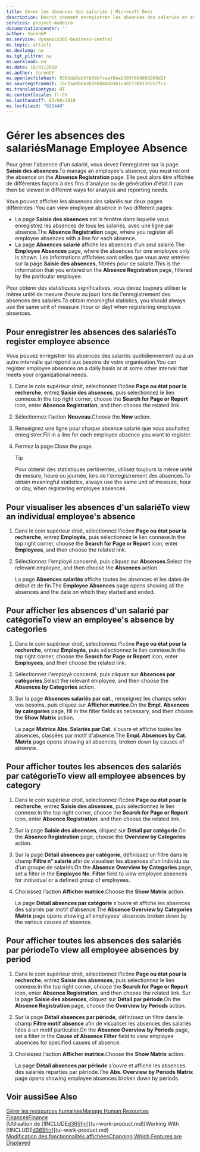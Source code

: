 ```yaml
---
title: Gérer les absences des salariés | Microsoft Docs
description: Décrit comment enregistrer les absences des salariés et analyser les statistiques d'indisponibilité.
services: project-madeira
documentationcenter: ''
author: SorenGP
ms.service: dynamics365-business-central
ms.topic: article
ms.devlang: na
ms.tgt_pltfrm: na
ms.workload: na
ms.date: 10/01/2018
ms.author: SorenGP
ms.openlocfilehash: 9391da5eb5fb06bfcaaf8ee2503f694801888d2f
ms.sourcegitcommit: 1bcfaa99ea302e6b84b8361ca02730b135557fc1
ms.translationtype: HT
ms.contentlocale: fr-CH
ms.lasthandoff: 03/08/2019
ms.locfileid: "821448"
---
```

# <a name="manage-employee-absence"></a><span data-ttu-id="e6323-103">Gérer les absences des salariés</span><span class="sxs-lookup"><span data-stu-id="e6323-103">Manage Employee Absence</span></span>
<span data-ttu-id="e6323-104">Pour gérer l'absence d'un salarié, vous devez l'enregistrer sur la page **Saisie des absences**.</span><span class="sxs-lookup"><span data-stu-id="e6323-104">To manage an employee's absence, you must record the absence on the **Absence Registration** page.</span></span> <span data-ttu-id="e6323-105">Elle peut alors être affichée de différentes façons à des fins d'analyse ou de génération d'état.</span><span class="sxs-lookup"><span data-stu-id="e6323-105">It can then be viewed in different ways for analysis and reporting needs.</span></span>

<span data-ttu-id="e6323-106">Vous pouvez afficher les absences des salariés sur deux pages différentes :</span><span class="sxs-lookup"><span data-stu-id="e6323-106">You can view employee absence in two different pages:</span></span>

* <span data-ttu-id="e6323-107">La page **Saisie des absences** est la fenêtre dans laquelle vous enregistrez les absences de tous les salariés, avec une ligne par absence.</span><span class="sxs-lookup"><span data-stu-id="e6323-107">The **Absence Registration** page, where you register all employee absences with a line for each absence.</span></span>
* <span data-ttu-id="e6323-108">La page **Absences salarié** affiche les absences d'un seul salarié.</span><span class="sxs-lookup"><span data-stu-id="e6323-108">The **Employee Absences** page, where the absences for one employee only is shown.</span></span> <span data-ttu-id="e6323-109">Les informations affichées sont celles que vous avez entrées sur la page **Saisie des absences**, filtrées pour ce salarié.</span><span class="sxs-lookup"><span data-stu-id="e6323-109">This is the information that you entered on the **Absence Registration** page, filtered by the particular employee.</span></span>

<span data-ttu-id="e6323-110">Pour obtenir des statistiques significatives, vous devez toujours utiliser la même unité de mesure (heure ou jour) lors de l'enregistrement des absences des salariés.</span><span class="sxs-lookup"><span data-stu-id="e6323-110">To obtain meaningful statistics, you should always use the same unit of measure (hour or day) when registering employee absences.</span></span>

## <a name="to-register-employee-absence"></a><span data-ttu-id="e6323-111">Pour enregistrer les absences des salariés</span><span class="sxs-lookup"><span data-stu-id="e6323-111">To register employee absence</span></span>
<span data-ttu-id="e6323-112">Vous pouvez enregistrer les absences des salariés quotidiennement ou à un autre intervalle qui répond aux besoins de votre organisation.</span><span class="sxs-lookup"><span data-stu-id="e6323-112">You can register employee absences on a daily basis or at some other interval that meets your organizational needs.</span></span>

1. <span data-ttu-id="e6323-113">Dans le coin supérieur droit, sélectionnez l'icône **Page ou état pour la recherche**, entrez **Saisie des absences**, puis sélectionnez le lien connexe.</span><span class="sxs-lookup"><span data-stu-id="e6323-113">In the top right corner, choose the **Search for Page or Report** icon, enter **Absence Registration**, and then choose the related link.</span></span>
2. <span data-ttu-id="e6323-114">Sélectionnez l'action **Nouveau**.</span><span class="sxs-lookup"><span data-stu-id="e6323-114">Choose the **New** action.</span></span>
3. <span data-ttu-id="e6323-115">Renseignez une ligne pour chaque absence salarié que vous souhaitez enregistrer.</span><span class="sxs-lookup"><span data-stu-id="e6323-115">Fill in a line for each employee absence you want to register.</span></span>
4. <span data-ttu-id="e6323-116">Fermez la page.</span><span class="sxs-lookup"><span data-stu-id="e6323-116">Close the page.</span></span>

    > [!Tip]
    > <span data-ttu-id="e6323-117">Pour obtenir des statistiques pertinentes, utilisez toujours la même unité de mesure, heure ou journée, lors de l'enregistrement des absences.</span><span class="sxs-lookup"><span data-stu-id="e6323-117">To obtain meaningful statistics, always use the same unit of measure, hour or day, when registering employee absences.</span></span>

## <a name="to-view-an-individual-employees-absence"></a><span data-ttu-id="e6323-118">Pour visualiser les absences d'un salarié</span><span class="sxs-lookup"><span data-stu-id="e6323-118">To view an individual employee's absence</span></span>
1. <span data-ttu-id="e6323-119">Dans le coin supérieur droit, sélectionnez l'icône **Page ou état pour la recherche**, entrez **Employés**, puis sélectionnez le lien connexe.</span><span class="sxs-lookup"><span data-stu-id="e6323-119">In the top right corner, choose the **Search for Page or Report** icon, enter **Employees**, and then choose the related link.</span></span>
2. <span data-ttu-id="e6323-120">Sélectionnez l'employé concerné, puis cliquez sur **Absences**.</span><span class="sxs-lookup"><span data-stu-id="e6323-120">Select the relevant employee, and then choose the **Absences** action.</span></span>

    <span data-ttu-id="e6323-121">La page **Absences salariés** affiche toutes les absences et les dates de début et de fin.</span><span class="sxs-lookup"><span data-stu-id="e6323-121">The **Employee Absences** page opens showing all the absences and the date on which they started and ended.</span></span>

## <a name="to-view-an-employees-absence-by-categories"></a><span data-ttu-id="e6323-122">Pour afficher les absences d'un salarié par catégorie</span><span class="sxs-lookup"><span data-stu-id="e6323-122">To view an employee's absence by categories</span></span>
1. <span data-ttu-id="e6323-123">Dans le coin supérieur droit, sélectionnez l'icône **Page ou état pour la recherche**, entrez **Employés**, puis sélectionnez le lien connexe.</span><span class="sxs-lookup"><span data-stu-id="e6323-123">In the top right corner, choose the **Search for Page or Report** icon, enter **Employees**, and then choose the related link.</span></span>
2. <span data-ttu-id="e6323-124">Sélectionnez l'employé concerné, puis cliquez sur **Absences par catégories**.</span><span class="sxs-lookup"><span data-stu-id="e6323-124">Select the relevant employee, and then choose the **Absences by Categories** action.</span></span>
3. <span data-ttu-id="e6323-125">Sur la page **Absences salariés par cat.**, renseignez les champs selon vos besoins, puis cliquez sur **Afficher matrice**.</span><span class="sxs-lookup"><span data-stu-id="e6323-125">On the **Empl. Absences by categories** page, fill in the filter fields as necessary, and then choose the **Show Matrix** action.</span></span>

    <span data-ttu-id="e6323-126">La page **Matrice Abs. Salariés par Cat.** s'ouvre et affiche toutes les absences, classées par motif d'absence.</span><span class="sxs-lookup"><span data-stu-id="e6323-126">The **Empl. Absences by Cat. Matrix** page opens showing all absences, broken down by causes of absence.</span></span>

## <a name="to-view-all-employee-absences-by-category"></a><span data-ttu-id="e6323-127">Pour afficher toutes les absences des salariés par catégorie</span><span class="sxs-lookup"><span data-stu-id="e6323-127">To view all employee absences by category</span></span>
1. <span data-ttu-id="e6323-128">Dans le coin supérieur droit, sélectionnez l'icône **Page ou état pour la recherche**, entrez **Saisie des absences**, puis sélectionnez le lien connexe.</span><span class="sxs-lookup"><span data-stu-id="e6323-128">In the top right corner, choose the **Search for Page or Report** icon, enter **Absence Registration**, and then choose the related link.</span></span>
2. <span data-ttu-id="e6323-129">Sur la page **Saisie des absences**, cliquez sur **Détail par catégorie**.</span><span class="sxs-lookup"><span data-stu-id="e6323-129">On the **Absence Registration** page, choose the **Overview by Categories** action.</span></span>
3. <span data-ttu-id="e6323-130">Sur la page **Détail absences par catégorie**, définissez un filtre dans le champ **Filtre n° salarié** afin de visualiser les absences d'un individu ou d'un groupe de salariés.</span><span class="sxs-lookup"><span data-stu-id="e6323-130">On the **Absence Overview by Categories** page, set a filter in the **Employee No. Filter** field to view employee absences for individual or a defined group of employees.</span></span>
4. <span data-ttu-id="e6323-131">Choisissez l'action **Afficher matrice**.</span><span class="sxs-lookup"><span data-stu-id="e6323-131">Choose the **Show Matrix** action.</span></span>

    <span data-ttu-id="e6323-132">La page **Détail absences par catégorie** s'ouvre et affiche les absences des salariés par motif d'absence.</span><span class="sxs-lookup"><span data-stu-id="e6323-132">The **Absence Overview by Categories Matrix** page opens showing all employees’ absences broken down by the various causes of absence.</span></span>

## <a name="to-view-all-employee-absences-by-period"></a><span data-ttu-id="e6323-133">Pour afficher toutes les absences des salariés par période</span><span class="sxs-lookup"><span data-stu-id="e6323-133">To view all employee absences by period</span></span>
1. <span data-ttu-id="e6323-134">Dans le coin supérieur droit, sélectionnez l'icône **Page ou état pour la recherche**, entrez **Saisie des absences**, puis sélectionnez le lien connexe.</span><span class="sxs-lookup"><span data-stu-id="e6323-134">In the top right corner, choose the **Search for Page or Report** icon, enter **Absence Registration**, and then choose the related link.</span></span>
   <span data-ttu-id="e6323-135">Sur la page **Saisie des absences**, cliquez sur **Détail par période**.</span><span class="sxs-lookup"><span data-stu-id="e6323-135">On the **Absence Registration** page, choose the **Overview by Periods** action.</span></span>
2. <span data-ttu-id="e6323-136">Sur la page **Détail absences par période**, définissez un filtre dans le champ **Filtre motif absence** afin de visualiser les absences des salariés liées à un motif particulier.</span><span class="sxs-lookup"><span data-stu-id="e6323-136">On the **Absence Overview by Periods** page, set a filter in the **Cause of Absence Filter** field to view employee absences for specified causes of absence.</span></span>
3. <span data-ttu-id="e6323-137">Choisissez l'action **Afficher matrice**.</span><span class="sxs-lookup"><span data-stu-id="e6323-137">Choose the **Show Matrix** action.</span></span>

    <span data-ttu-id="e6323-138">La page **Détail absences par période** s'ouvre et affiche les absences des salariés réparties par période.</span><span class="sxs-lookup"><span data-stu-id="e6323-138">The **Abs. Overview by Periods Matrix** page opens showing employee absences broken down by periods.</span></span>

## <a name="see-also"></a><span data-ttu-id="e6323-139">Voir aussi</span><span class="sxs-lookup"><span data-stu-id="e6323-139">See Also</span></span>
[<span data-ttu-id="e6323-140">Gérer les ressources humaines</span><span class="sxs-lookup"><span data-stu-id="e6323-140">Manage Human Resources</span></span>](hr-manage-human-resources.md)  
[<span data-ttu-id="e6323-141">Finances</span><span class="sxs-lookup"><span data-stu-id="e6323-141">Finance</span></span>](finance.md)  
<span data-ttu-id="e6323-142">[Utilisation de [!INCLUDE[d365fin](includes/d365fin_md.md)]](ui-work-product.md)</span><span class="sxs-lookup"><span data-stu-id="e6323-142">[Working With [!INCLUDE[d365fin](includes/d365fin_md.md)]](ui-work-product.md)</span></span>  
[<span data-ttu-id="e6323-143">Modification des fonctionnalités affichées</span><span class="sxs-lookup"><span data-stu-id="e6323-143">Changing Which Features are Displayed</span></span>](ui-experiences.md)
